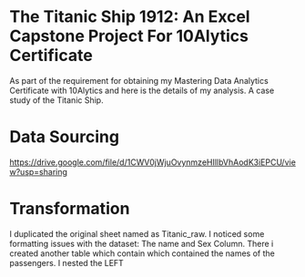 # The Titanic Ship 1912: An Excel Capstone Project For 10Alytics Certificate 

As part of the requirement for obtaining my Mastering Data Analytics Certificate with 10Alytics and here is the details of my analysis. A case study of the Titanic Ship. 

# Data Sourcing 
https://drive.google.com/file/d/1CWV0jWjuOvynmzeHIllbVhAodK3iEPCU/view?usp=sharing

# Transformation
I duplicated the original sheet named as Titanic_raw. I noticed some formatting issues with the dataset: The name and Sex Column. There i created another table which contain which contained the names of the passengers. I nested the LEFT
